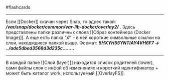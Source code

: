 #flashcards
***
Если [[Docker]] скачан через Snap, то адрес такой:
***/var/snap/docker/common/var-lib-docker/overlay2/*** . Здесь представлены папки различных слоев [[Образ контейнера (Docker Image)]].
А еще есть папка "***/l***" - в ней короткие символьные ссылки на слои, находящиеся папкой выше.
Формат: ***5HXYH55YNTIAY4VH6F7 -> ../ade5dbed3568d3d235c........***
***
В каждой папке [[Слой (layer)]] находится список родителей (lower), сами файлы слоя с инфой об изменениях и короткий идентификатор + может быть каталог work, используемый [[OverlayFS]].
<!--SR:!2025-10-09,3,250-->